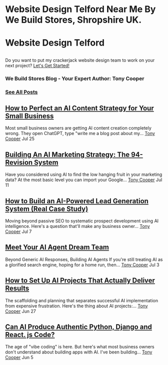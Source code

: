 # Website Design Telford Near Me By We Build Stores, Shropshire UK.
# Website Design Telford
##
Do you want to put my crackerjack website design team to work on your next project?
[Let's Get Started!](https://www.webuildstores.co.uk/contact)
### We Build Stores Blog - Your Expert Author: Tony Cooper

### [See All Posts](https://www.webuildstores.co.uk/blog)

## [How to Perfect an AI Content Strategy for Your Small Business](https://www.webuildstores.co.uk/post/ai-content-strategy)
Most small business owners are getting AI content creation completely wrong. They open ChatGPT, type "write me a blog post about my...
[](https://www.webuildstores.co.uk/profile/tony-cooper59816/profile)
[Tony Cooper](https://www.webuildstores.co.uk/profile/tony-cooper59816/profile)
Jul 25
## [Building An AI Marketing Strategy: The 94-Revision System](https://www.webuildstores.co.uk/post/building-an-ai-marketing-strategy)
Have you considered using AI to find the low hanging fruit in your marketing data? At the most basic level you can import your Google...
[](https://www.webuildstores.co.uk/profile/tony-cooper59816/profile)
[Tony Cooper](https://www.webuildstores.co.uk/profile/tony-cooper59816/profile)
Jul 11
## [How to Build an AI-Powered Lead Generation System (Real Case Study)](https://www.webuildstores.co.uk/post/how-to-build-an-ai-powered-lead-generation-system-real-case-study)
Moving beyond passive SEO to systematic prospect development using AI intelligence. Here's a question that'll make any business owner...
[](https://www.webuildstores.co.uk/profile/tony-cooper59816/profile)
[Tony Cooper](https://www.webuildstores.co.uk/profile/tony-cooper59816/profile)
Jul 7
## [Meet Your AI Agent Dream Team](https://www.webuildstores.co.uk/post/agent-dream-team)
Beyond Generic AI Responses, Building AI Agents If you're still treating AI as a glorified search engine, hoping for a home run, then...
[](https://www.webuildstores.co.uk/profile/tony-cooper59816/profile)
[Tony Cooper](https://www.webuildstores.co.uk/profile/tony-cooper59816/profile)
Jul 3
## [How to Set Up AI Projects That Actually Deliver Results](https://www.webuildstores.co.uk/post/how-to-set-up-ai-projects)
The scaffolding and planning that separates successful AI implementation from expensive frustration. Here's the thing about AI projects:...
[](https://www.webuildstores.co.uk/profile/tony-cooper59816/profile)
[Tony Cooper](https://www.webuildstores.co.uk/profile/tony-cooper59816/profile)
Jun 27
## [Can AI Produce Authentic Python, Django and React. js Code?](https://www.webuildstores.co.uk/post/python-django-and-react-js-code)
The age of "vibe coding" is here. But here's what most business owners don't understand about building apps with AI. I've been building...
[](https://www.webuildstores.co.uk/profile/tony-cooper59816/profile)
[Tony Cooper](https://www.webuildstores.co.uk/profile/tony-cooper59816/profile)
Jun 5
